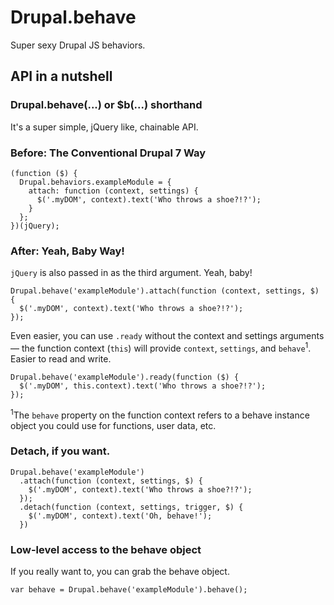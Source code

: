 # Drupal.behave

Super sexy Drupal JS behaviors.

## API in a nutshell

### Drupal.behave(...) or $b(...) shorthand

It's a super simple, jQuery like, chainable API.

### Before: The Conventional Drupal 7 Way

```
(function ($) {
  Drupal.behaviors.exampleModule = {
    attach: function (context, settings) {
      $('.myDOM', context).text('Who throws a shoe?!?');
    }
  };
})(jQuery);
```

### After: Yeah, Baby Way!

`jQuery` is also passed in as the third argument. Yeah, baby!

```
Drupal.behave('exampleModule').attach(function (context, settings, $) {
  $('.myDOM', context).text('Who throws a shoe?!?');
});
```

Even easier, you can use `.ready` without the context and settings arguments — the function context (`this`) will provide `context`, `settings`, and `behave`<sup>1</sup>. Easier to read and write.

```
Drupal.behave('exampleModule').ready(function ($) {
  $('.myDOM', this.context).text('Who throws a shoe?!?');
});
```

<sup>1</sup>The `behave` property on the function context refers to a behave instance object you could use for functions, user data, etc.

### Detach, if you want.

```
Drupal.behave('exampleModule')
  .attach(function (context, settings, $) {
    $('.myDOM', context).text('Who throws a shoe?!?');
  });
  .detach(function (context, settings, trigger, $) {
    $('.myDOM', context).text('Oh, behave!'); 
  })
```

### Low-level access to the behave object

If you really want to, you can grab the behave object.

```
var behave = Drupal.behave('exampleModule').behave();
```
